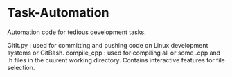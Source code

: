 # Task-Automation
Automation code for tedious development tasks.

GitIt.py : used for committing and pushing code on Linux development systems or GitBash.
compile_cpp : used for compiling all or some .cpp and .h files in the cuurent working directory. Contains interactive features for file selection.
